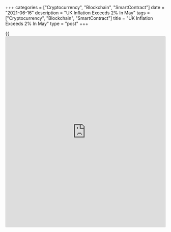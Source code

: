 +++
categories = ["Cryptocurrency", "Blockchain", "SmartContract"]
date = "2021-06-16"
description = "UK Inflation Exceeds 2% In May"
tags = ["Cryptocurrency", "Blockchain", "SmartContract"]
title = "UK Inflation Exceeds 2% In May"
type = "post"
+++

{{<iframe id="large-banner" src="https://www.bounty.group/#slide=6.0" width="100%" height="600" scrolling="no" style="border: 0px solid rgb(216, 221, 230); border-radius: 3px;">}}

UK consumer price inflation exceeded the central bank's target in May,
data released by the Office for National Statistics showed on Wednesday.

Consumer price inflation accelerated to 2.1 percent in May from 1.5
percent in April. This was above economists' forecast of 1.8 percent and
the Bank of England's target of 2 percent.

Excluding volatile energy, food, alcoholic beverages and tobacco prices,
core inflation rose to 2 percent in May from 1.3 percent in April. The
rate was forecast to rise to 1.5 percent.

The monthly growth in consumer prices held steady at 0.6 percent, while
it was forecast to ease to 0.3 percent.

Another report from the ONS showed that output price inflation came in
at 4.6 percent versus 4.0 percent in April and economists' forecast of
4.5 percent.

At the same time, input price inflation increased to 10.7 percent from
10.0 percent in April. This was the highest rate since September 2011
and above the expected rate of 10.6 percent.

Month-on-month, output prices gained 0.5 percent, slightly faster than
the 0.4 percent rise seen in April. At the same time, input price growth
slowed marginally to 1.1 percent from 1.2 percent.

For comments and feedback [contact](https://www.playgroundfx.com/contact/): editorial@rtt[news](https://www.letsplayfx.com/blog/forex-news-website/).com

[Economic News][1]

 **What parts of the world are seeing the best (and worst) economic
performances lately? Click[here][2] to check out our [Econ Scorecard][2]
and find out! See up-to-the-moment [ranking](https://www.playgroundfx.com/blog/crypto-exchange-ranking/)s for the best and worst
performers in [GDP][3], [unemployment rate][4], [inflation][2] and much
more.**

   1. www.rtt[news](https://www.letsplayfx.com/blog/forex-news-website/).com/Content/EconomicNews.aspx
   2. www.rtt[news](https://www.letsplayfx.com/blog/forex-news-website/).com/economic-scorecard/world-rank/CPI/highest-performance.aspx
   3. www.rtt[news](https://www.letsplayfx.com/blog/forex-news-website/).com/economic-scorecard/world-rank/GDP/highest-performance.aspx
   4. www.rtt[news](https://www.letsplayfx.com/blog/forex-news-website/).com/economic-scorecard/world-rank/unemployment-rate/lowest-performance.aspx